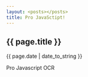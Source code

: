 ```yaml
---
layout: <posts></posts>
title: Pro JavaSctipt!
---
```


## {{ page.title }}
{{ page.date | date_to_string }}

Pro Javascript OCR